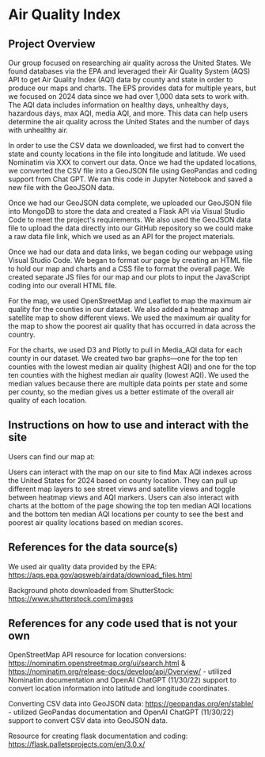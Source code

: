 # Air Quality Index

## Project Overview
Our group focused on researching air quality across the United States. We found databases via the EPA and leveraged their Air Quality System (AQS) API to get Air Quality Index (AQI) data by county and state in order to produce our maps and charts. The EPS provides data for multiple years, but we focused on 2024 data since we had over 1,000 data sets to work with. The AQI data includes information on healthy days, unhealthy days, hazardous days, max AQI, media AQI, and more. This data can help users determine the air quality across the United States and the number of days with unhealthy air. 

In order to use the CSV data we downloaded, we first had to convert the state and county locations in the file into longitude and latitude. We used Nominatim via XXX to convert our data. Once we had the updated locations, we converted the CSV file into a GeoJSON file using GeoPandas and coding support from Chat GPT. We ran this code in Jupyter Notebook and saved a new file with the GeoJSON data. 

Once we had our GeoJSON data complete, we uploaded our GeoJSON file into MongoDB to store the data and created a Flask API via Visual Studio Code to meet the project's requirements. We also used the GeoJSON data file to upload the data directly into our GitHub repository so we could make a raw data file link, which we used as an API for the project materials. 

Once we had our data and data links, we began coding our webpage using Visual Studio Code. We began to format our page by creating an HTML file to hold our map and charts and a CSS file to format the overall page. We created separate JS files for our map and our plots to input the JavaScript coding into our overall HTML file.

For the map, we used OpenStreetMap and Leaflet to map the maximum air quality for the counties in our dataset. We also added a heatmap and satellite map to show different views. We used the maximum air quality for the map to show the poorest air quality that has occurred in data across the country.

For the charts, we used D3 and Plotly to pull in Media_AQI data for each county in our dataset. We created two bar graphs—one for the top ten counties with the lowest median air quality (highest AQI) and one for the top ten counties with the highest median air quality (lowest AQI). We used the median values because there are multiple data points per state and some per county, so the median gives us a better estimate of the overall air quality of each location.

## Instructions on how to use and interact with the site
Users can find our map at:

Users can interact with the map on our site to find Max AQI indexes across the United States for 2024 based on county location. They can pull up different map layers to see street views and satellite views and toggle between heatmap views and AQI markers. Users can also interact with charts at the bottom of the page showing the top ten median AQI locations and the bottom ten median AQI locations per county to see the best and poorest air quality locations based on median scores.

## References for the data source(s)
We used air quality data provided by the EPA: https://aqs.epa.gov/aqsweb/airdata/download_files.html

Background photo downloaded from ShutterStock: https://www.shutterstock.com/images


## References for any code used that is not your own
OpenStreetMap API resource for location conversions: https://nominatim.openstreetmap.org/ui/search.html & https://nominatim.org/release-docs/develop/api/Overview/ - utilized Nominatim documentation and OpenAI ChatGPT (11/30/22) support to convert location information into latitude and longitude coordinates.

Converting CSV data into GeoJSON data: https://geopandas.org/en/stable/ - utilized GeoPandas documentation and OpenAI ChatGPT (11/30/22) support to convert CSV data into GeoJSON data.

Resource for creating flask documentation and coding: https://flask.palletsprojects.com/en/3.0.x/

